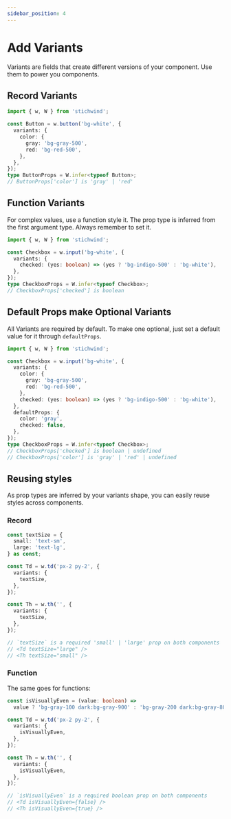 ```yaml
---
sidebar_position: 4
---
```


# Add Variants

Variants are fields that create different versions of your component. Use them to power you components.

## Record Variants

```typescript
import { w, W } from 'stichwind';

const Button = w.button('bg-white', {
  variants: {
    color: {
      gray: 'bg-gray-500',
      red: 'bg-red-500',
    },
  },
});
type ButtonProps = W.infer<typeof Button>;
// ButtonProps['color'] is 'gray' | 'red'
```

## Function Variants

For complex values, use a function style it. The prop type is inferred from the first argument type. Always remember to set it.

```typescript
import { w, W } from 'stichwind';

const Checkbox = w.input('bg-white', {
  variants: {
    checked: (yes: boolean) => (yes ? 'bg-indigo-500' : 'bg-white'),
  },
});
type CheckboxProps = W.infer<typeof Checkbox>;
// CheckboxProps['checked'] is boolean
```

## Default Props make Optional Variants

All Variants are required by default. To make one optional, just set a default value for it through `defaultProps`.

```typescript
import { w, W } from 'stichwind';

const Checkbox = w.input('bg-white', {
  variants: {
    color: {
      gray: 'bg-gray-500',
      red: 'bg-red-500',
    },
    checked: (yes: boolean) => (yes ? 'bg-indigo-500' : 'bg-white'),
  },
  defaultProps: {
    color: 'gray',
    checked: false,
  },
});
type CheckboxProps = W.infer<typeof Checkbox>;
// CheckboxProps['checked'] is boolean | undefined
// CheckboxProps['color'] is 'gray' | 'red' | undefined
```

## Reusing styles

As prop types are inferred by your variants shape, you can easily reuse styles across components.

### Record

```typescript
const textSize = {
  small: 'text-sm',
  large: 'text-lg',
} as const;

const Td = w.td('px-2 py-2', {
  variants: {
    textSize,
  },
});

const Th = w.th('', {
  variants: {
    textSize,
  },
});

// `textSize` is a required 'small' | 'large' prop on both components
// <Td textSize="large" />
// <Th textSize="small" />
```

### Function

The same goes for functions:

```typescript
const isVisuallyEven = (value: boolean) =>
  value ? 'bg-gray-100 dark:bg-gray-900' : 'bg-gray-200 dark:bg-gray-800';

const Td = w.td('px-2 py-2', {
  variants: {
    isVisuallyEven,
  },
});

const Th = w.th('', {
  variants: {
    isVisuallyEven,
  },
});

// `isVisuallyEven` is a required boolean prop on both components
// <Td isVisuallyEven={false} />
// <Th isVisuallyEven={true} />
```
